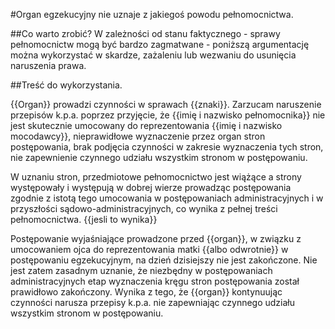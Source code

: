 #Organ egzekucyjny nie uznaje z jakiegoś powodu pełnomocnictwa.

##Co warto zrobić?
W zależności od stanu faktycznego - sprawy pełnomocnictw mogą być bardzo zagmatwane - poniższą argumentację można wykorzystać w skardze, zażaleniu lub wezwaniu do usunięcia naruszenia prawa. 

##Treść do wykorzystania.

{{Organ}} prowadzi czynności w sprawach {{znaki}}. Zarzucam naruszenie przepisów k.p.a. poprzez przyjęcie, że {{imię i nazwisko pełnomocnika}} nie jest skutecznie umocowany do reprezentowania {{imię i nazwisko mocodawcy}}, nieprawidłowe wyznaczenie przez organ stron postępowania, brak podjęcia czynności w zakresie wyznaczenia tych stron, nie zapewnienie czynnego udziału wszystkim stronom w postępowaniu. 

W uznaniu stron, przedmiotowe pełnomocnictwo jest wiążące a strony występowały i występują w dobrej wierze prowadząc postępowania zgodnie z istotą tego umocowania w postępowaniach administracyjnych i w przyszłości sądowo-administracyjnych, co wynika z pełnej treści pełnomocnictwa. {{jesli to wynika}} 

Postępowanie wyjaśniające prowadzone przed {{organ}}, w związku z umocowaniem ojca do reprezentowania matki {{albo odwrotnie}} w postępowaniu egzekucyjnym, na dzień dzisiejszy nie jest zakończone. Nie jest zatem zasadnym uznanie, że niezbędny w postępowaniach administracyjnych etap wyznaczenia kręgu stron postępowania został prawidłowo zakończony. Wynika z tego, że {{organ}} kontynuując czynności narusza przepisy k.p.a. nie zapewniając czynnego udziału wszystkim stronom w postępowaniu. 